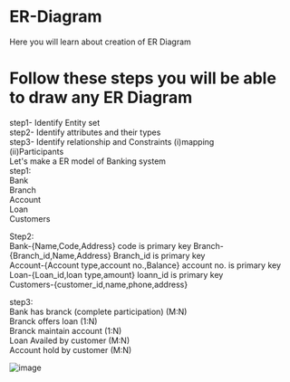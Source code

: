 # ER-Diagram
Here you will learn about creation of ER Diagram

# Follow these steps you will be able to draw any ER Diagram
step1- Identify Entity set  
step2- Identify attributes and their types  
step3- Identify relationship and Constraints (i)mapping   
                                            (ii)Participants  
Let's make a ER model of Banking system  
step1:  
Bank  
Branch  
Account  
Loan   
Customers  
  
Step2:  
Bank-{Name,Code,Address} code is primary key 
Branch-{Branch_id,Name,Address} Branch_id is primary key  
Account-{Account type,account no.,Balance} account no. is primary key  
Loan-{Loan_id,loan type,amount} loann_id is primary key  
Customers-{customer_id,name,phone,address}  
  
step3:  
Bank has branck (complete participation) (M:N)  
Branck offers loan (1:N)  
Branck maintain account (1:N)  
Loan Availed by customer (M:N)  
Account hold by customer (M:N)   

![image](https://github.com/amberkhan707/ER-Diagram/assets/132047828/3f60b5e2-b104-4be8-aca6-79f870c8fbaa)



                                            
